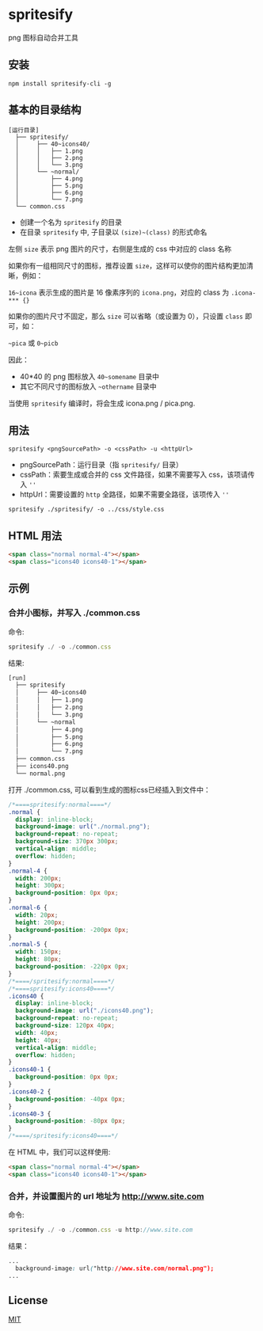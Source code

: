 # spritesify

  png 图标自动合并工具

## 安装

```
npm install spritesify-cli -g
```

## 基本的目录结构

```
[运行目录]
  ├── spritesify/
  │     ├── 40~icons40/
  │     │   ├── 1.png
  │     │   ├── 2.png
  │     │   └── 3.png
  │     └── ~normal/
  │         ├── 4.png
  │         ├── 5.png
  │         ├── 6.png
  │         └── 7.png
  └── common.css
```

* 创建一个名为 ``spritesify`` 的目录
* 在目录 ``spritesify`` 中, 子目录以 ``(size)~(class)`` 的形式命名

左侧 ``size`` 表示 png 图片的尺寸，右侧是生成的 css 中对应的 class 名称

如果你有一组相同尺寸的图标，推荐设置 ``size``，这样可以使你的图片结构更加清晰，例如：

``16~icona`` 表示生成的图片是 16 像素序列的 ``icona.png``，对应的 class 为 ``.icona-*** {}``

如果你的图片尺寸不固定，那么 ``size`` 可以省略（或设置为 0），只设置 ``class`` 即可，如：

``~pica`` 或 ``0~picb``

因此：

* 40*40 的 png 图标放入 ``40~somename`` 目录中
* 其它不同尺寸的图标放入 ``~othername`` 目录中

当使用 ``spritesify`` 编译时，将会生成 icona.png / pica.png.

## 用法

```
spritesify <pngSourcePath> -o <cssPath> -u <httpUrl>
```

* pngSourcePath：运行目录（指 ``spritesify/`` 目录）
* cssPath：索要生成或合并的 css 文件路径，如果不需要写入 css，该项请传入 ``''``
* httpUrl：需要设置的 ``http`` 全路径，如果不需要全路径，该项传入 ``''``

```
spritesify ./spritesify/ -o ../css/style.css 
```


## HTML 用法
```html
<span class="normal normal-4"></span>
<span class="icons40 icons40-1"></span>
```

## 示例

### 合并小图标，并写入 ./common.css

命令:

```js
spritesify ./ -o ./common.css
```

结果: 

```html
[run]
  ├── spritesify
  │     ├── 40~icons40
  │     │   ├── 1.png
  │     │   ├── 2.png
  │     │   └── 3.png
  │     └── ~normal
  │         ├── 4.png
  │         ├── 5.png
  │         ├── 6.png
  │         └── 7.png
  ├── common.css
  ├── icons40.png
  └── normal.png
```

打开 ./common.css, 可以看到生成的图标css已经插入到文件中：

```css
/*====spritesify:normal====*/
.normal {
  display: inline-block;
  background-image: url("./normal.png");
  background-repeat: no-repeat;
  background-size: 370px 300px;
  vertical-align: middle;
  overflow: hidden;
}
.normal-4 {
  width: 200px;
  height: 300px;
  background-position: 0px 0px;
}
.normal-6 {
  width: 20px;
  height: 200px;
  background-position: -200px 0px;
}
.normal-5 {
  width: 150px;
  height: 80px;
  background-position: -220px 0px;
}
/*====/spritesify:normal====*/
/*====spritesify:icons40====*/
.icons40 {
  display: inline-block;
  background-image: url("./icons40.png");
  background-repeat: no-repeat;
  background-size: 120px 40px;
  width: 40px;
  height: 40px;
  vertical-align: middle;
  overflow: hidden;
}
.icons40-1 {
  background-position: 0px 0px;
}
.icons40-2 {
  background-position: -40px 0px;
}
.icons40-3 {
  background-position: -80px 0px;
}
/*====/spritesify:icons40====*/
```

在 HTML 中，我们可以这样使用:

```html
<span class="normal normal-4"></span>
<span class="icons40 icons40-1"></span>
```

### 合并，并设置图片的 url 地址为 http://www.site.com

命令:

```js
spritesify ./ -o ./common.css -u http://www.site.com
```

结果：

```css
...
  background-image: url("http://www.site.com/normal.png");
...
```


## License

  [MIT](LICENSE)
